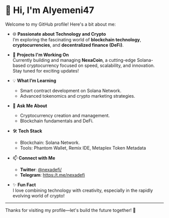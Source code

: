 # 👋 Hi, I'm Alyemeni47

Welcome to my GitHub profile! Here's a bit about me:

- 🌐 **Passionate about Technology and Crypto**  
  I’m exploring the fascinating world of **blockchain technology**, **cryptocurrencies**, and **decentralized finance (DeFi)**.

- 🔧 **Projects I'm Working On**  
  Currently building and managing **NexaCoin**, a cutting-edge Solana-based cryptocurrency focused on speed, scalability, and innovation. Stay tuned for exciting updates!

- 💡 **What I’m Learning**  
  - Smart contract development on Solana Network.  
  - Advanced tokenomics and crypto marketing strategies.  

- 💬 **Ask Me About**  
  - Cryptocurrency creation and management.  
  - Blockchain fundamentals and DeFi.  

- 🛠️ **Tech Stack**  
  - Blockchain: Solana Network.   
  - Tools: Phantom Wallet, Remix IDE, Metaplex Token Metadata  

- 📫 **Connect with Me**  
  - **Twitter**: [@nexadefi/](#)  
  - **Telegram**: [https:/t.me/nexadefi](#)  

- ✨ **Fun Fact**  
  I love combining technology with creativity, especially in the rapidly evolving world of crypto!

---

Thanks for visiting my profile—let's build the future together! 🚀

